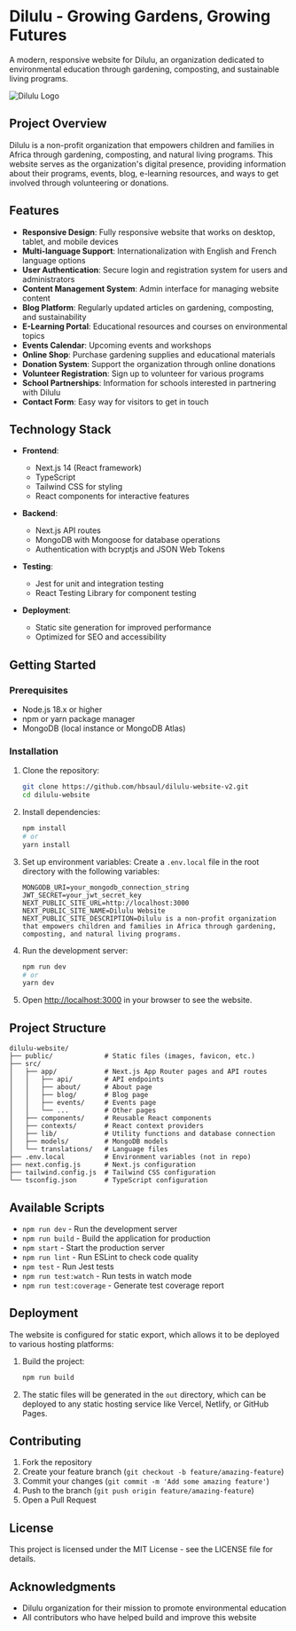 # Dilulu - Growing Gardens, Growing Futures

A modern, responsive website for Dilulu, an organization dedicated to environmental education through gardening, composting, and sustainable living programs.

![Dilulu Logo](public/logo.png)

## Project Overview

Dilulu is a non-profit organization that empowers children and families in Africa through gardening, composting, and natural living programs. This website serves as the organization's digital presence, providing information about their programs, events, blog, e-learning resources, and ways to get involved through volunteering or donations.

## Features

- **Responsive Design**: Fully responsive website that works on desktop, tablet, and mobile devices
- **Multi-language Support**: Internationalization with English and French language options
- **User Authentication**: Secure login and registration system for users and administrators
- **Content Management System**: Admin interface for managing website content
- **Blog Platform**: Regularly updated articles on gardening, composting, and sustainability
- **E-Learning Portal**: Educational resources and courses on environmental topics
- **Events Calendar**: Upcoming events and workshops
- **Online Shop**: Purchase gardening supplies and educational materials
- **Donation System**: Support the organization through online donations
- **Volunteer Registration**: Sign up to volunteer for various programs
- **School Partnerships**: Information for schools interested in partnering with Dilulu
- **Contact Form**: Easy way for visitors to get in touch

## Technology Stack

- **Frontend**:
  - Next.js 14 (React framework)
  - TypeScript
  - Tailwind CSS for styling
  - React components for interactive features

- **Backend**:
  - Next.js API routes
  - MongoDB with Mongoose for database operations
  - Authentication with bcryptjs and JSON Web Tokens

- **Testing**:
  - Jest for unit and integration testing
  - React Testing Library for component testing

- **Deployment**:
  - Static site generation for improved performance
  - Optimized for SEO and accessibility

## Getting Started

### Prerequisites

- Node.js 18.x or higher
- npm or yarn package manager
- MongoDB (local instance or MongoDB Atlas)

### Installation

1. Clone the repository:
   ```bash
   git clone https://github.com/hbsaul/dilulu-website-v2.git
   cd dilulu-website
   ```

2. Install dependencies:
   ```bash
   npm install
   # or
   yarn install
   ```

3. Set up environment variables:
   Create a `.env.local` file in the root directory with the following variables:
   ```
   MONGODB_URI=your_mongodb_connection_string
   JWT_SECRET=your_jwt_secret_key
   NEXT_PUBLIC_SITE_URL=http://localhost:3000
   NEXT_PUBLIC_SITE_NAME=Dilulu Website
   NEXT_PUBLIC_SITE_DESCRIPTION=Dilulu is a non-profit organization that empowers children and families in Africa through gardening, composting, and natural living programs.
   ```

4. Run the development server:
   ```bash
   npm run dev
   # or
   yarn dev
   ```

5. Open [http://localhost:3000](http://localhost:3000) in your browser to see the website.

## Project Structure

```
dilulu-website/
├── public/             # Static files (images, favicon, etc.)
├── src/
│   ├── app/            # Next.js App Router pages and API routes
│   │   ├── api/        # API endpoints
│   │   ├── about/      # About page
│   │   ├── blog/       # Blog page
│   │   ├── events/     # Events page
│   │   └── ...         # Other pages
│   ├── components/     # Reusable React components
│   ├── contexts/       # React context providers
│   ├── lib/            # Utility functions and database connection
│   ├── models/         # MongoDB models
│   └── translations/   # Language files
├── .env.local          # Environment variables (not in repo)
├── next.config.js      # Next.js configuration
├── tailwind.config.js  # Tailwind CSS configuration
└── tsconfig.json       # TypeScript configuration
```

## Available Scripts

- `npm run dev` - Run the development server
- `npm run build` - Build the application for production
- `npm start` - Start the production server
- `npm run lint` - Run ESLint to check code quality
- `npm test` - Run Jest tests
- `npm run test:watch` - Run tests in watch mode
- `npm run test:coverage` - Generate test coverage report

## Deployment

The website is configured for static export, which allows it to be deployed to various hosting platforms:

1. Build the project:
   ```bash
   npm run build
   ```

2. The static files will be generated in the `out` directory, which can be deployed to any static hosting service like Vercel, Netlify, or GitHub Pages.

## Contributing

1. Fork the repository
2. Create your feature branch (`git checkout -b feature/amazing-feature`)
3. Commit your changes (`git commit -m 'Add some amazing feature'`)
4. Push to the branch (`git push origin feature/amazing-feature`)
5. Open a Pull Request

## License

This project is licensed under the MIT License - see the LICENSE file for details.

## Acknowledgments

- Dilulu organization for their mission to promote environmental education
- All contributors who have helped build and improve this website
  
